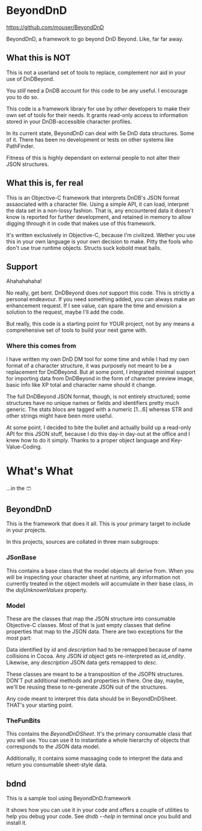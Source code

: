 # BeyondDnD

https://github.com/mouser/BeyondDnD

BeyondDnD, a framework to go beyond DnD Beyond. Like, far far away.

## What this is NOT

This is not a userland set of tools to replace, complement nor aid in your use of DnDBeyond.

You _still_ need a DnDB account for this code to be any useful. I encourage you to do so.

This code is a framework  library for use by _other_ developers to make their own set of tools 
for their needs. It grants read-only access to information stored in your DnDB-accessible 
character profiles.

In its current state, BeyondDnD can deal with 5e DnD data structures. Some of it. 
There has been no development or tests on other systems like PathFinder.

Fitness of this is highly dependant on external people to not alter their JSON structures.


## What this is, fer real

This is an Objective-C framework that interprets DnDB's JSON format assaociated with a character file.
Using a simple API, it can load, interpret the data set in a non-lossy fashion. That is, any encountered
data it doesn't know is reported for further development, and retained in memory to allow digging
through it in code that makes use of this framework.

It's written exclusively in Objective-C, because I'm civilized. Wether you use this in your own language
is your own decision to make. Pitty the fools who don't use true runtime objects.
Structs suck kobold meat balls.

## Support

Ahahahahaha!

No really, get bent. DnDBeyond does _not_ support this code. This is strictly a personal endeavour.
If you need something added, you can always make an enhancement request. If I see value, can spare
the time and envision a solution to the request, maybe I'll add the code.

But really, this code is a starting point for YOUR project, not by any means a comprehensive set of tools
to build your next game with.

### Where this comes from

I have written my own DnD DM tool for some time and while I had my own format of a character structure,
it was purposely not meant to be a replacement for DnDBeyond. But at some point, I integrated minimal
support for importing data from DnDBeyond in the form of charecter preview image, basic info like XP total
and character name should it change.

The full DnDBeyond JSON format, though, is not entirely structured; some structures have no unique names
or fields and identifiers pretty much generic. The stats blocs are tagged with a numeric [1...6] whereas STR 
and other strings might have been more useful.

At some point, I decided to bite the bullet and actually build up a read-only API for this JSON stuff, because
I do this day-in day-out at the office and I knew how to do it simply. Thanks to a proper object language
and Key-Value-Coding.

# What's What
...in the 🩳

## BeyondDnD
This is the framework that does it all. This is your primary target to include in your projects.

In this projects, sources are collated in three main subgroups:

### JSonBase
This contains a base class that the model objects all derive from. When you will be inspecting your
character sheet at runtime, any information not currently treated in the object models will accumulate
in their base class, in the _dojUnknownValues_ property.

### Model
These are the classes that map the JSON structure into consumable Objective-C classes.
Most of that is just empty classes that define properties that map to the JSON data. There
are two exceptions for the most part:

Data identified by _id_ and _description_ had to be remapped because of name collisions in
Cocoa. Any JSON _id_ object gets re-interpreted as _id_endity_. Likewise, any _description_
JSON data gets remapped to _desc_.

These classes are meant to be a transposition of the JSOPN structures. DON'T put additional
methods and properties in there. One day, maybe, we'll be reusing these to re-generate JSON
out of the structures.

Any code meant to interpret this data should be in BeyondDnDSheet. THAT's your starting point.

### TheFunBits
This contains the _BeyondDnDSheet_. It's the primary consumable class that you will use.
You can use it to instantiate a whole hierarchy of objects that corresponds to the JSON
data model.

Additionally, it contains some massaging code to interpret the data and return you consumable
sheet-style data.

## bdnd
This is a sample tool using BeyondDnD.framework

It shows how you can use it in your code and offers a couple of utilities to help you debug your code.
See _dndb --help_ in terminal once you build and install it.
